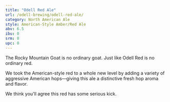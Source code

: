```yaml
---
title: "Odell Red Ale"
url: /odell-brewing/odell-red-ale/
category: North American Ale
style: American-Style Amber/Red Ale
abv: 6.5
ibu: 0
srm: 0
upc: 0
---
```

The Rocky Mountain Goat is no ordinary goat. Just like Odell Red is no ordinary red. 

We took the American-style red to a whole new level by adding a variety of aggressive American hops—giving this ale a distinctive fresh hop aroma and flavor. 

We think you'll agree this red has some serious kick.
